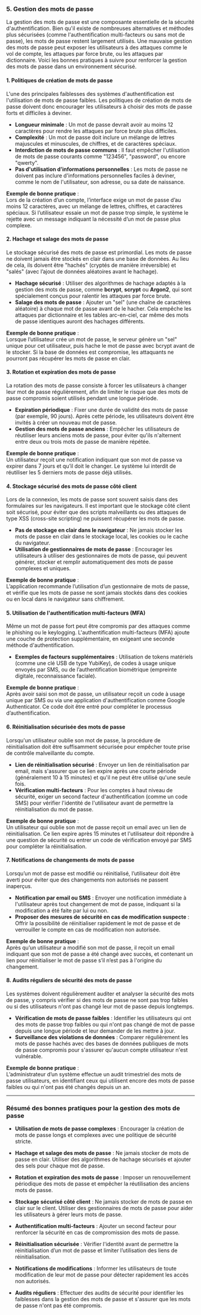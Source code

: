 ### 5. **Gestion des mots de passe**

La gestion des mots de passe est une composante essentielle de la sécurité d'authentification. Bien qu'il existe de nombreuses alternatives et méthodes plus sécurisées (comme l'authentification multi-facteurs ou sans mot de passe), les mots de passe restent largement utilisés. Une mauvaise gestion des mots de passe peut exposer les utilisateurs à des attaques comme le vol de compte, les attaques par force brute, ou les attaques par dictionnaire. Voici les bonnes pratiques à suivre pour renforcer la gestion des mots de passe dans un environnement sécurisé.

#### **1. Politiques de création de mots de passe**

L'une des principales faiblesses des systèmes d'authentification est l'utilisation de mots de passe faibles. Les politiques de création de mots de passe doivent donc encourager les utilisateurs à choisir des mots de passe forts et difficiles à deviner.

- **Longueur minimale** : Un mot de passe devrait avoir au moins 12 caractères pour rendre les attaques par force brute plus difficiles.
- **Complexité** : Un mot de passe doit inclure un mélange de lettres majuscules et minuscules, de chiffres, et de caractères spéciaux.
- **Interdiction de mots de passe communs** : Il faut empêcher l'utilisation de mots de passe courants comme "123456", "password", ou encore "qwerty".
- **Pas d'utilisation d’informations personnelles** : Les mots de passe ne doivent pas inclure d'informations personnelles faciles à deviner, comme le nom de l'utilisateur, son adresse, ou sa date de naissance.

**Exemple de bonne pratique** :  
Lors de la création d’un compte, l’interface exige un mot de passe d’au moins 12 caractères, avec un mélange de lettres, chiffres, et caractères spéciaux. Si l’utilisateur essaie un mot de passe trop simple, le système le rejette avec un message indiquant la nécessité d’un mot de passe plus complexe.

#### **2. Hachage et salage des mots de passe**

Le stockage sécurisé des mots de passe est primordial. Les mots de passe ne doivent jamais être stockés en clair dans une base de données. Au lieu de cela, ils doivent être "hachés" (cryptés de manière irréversible) et "salés" (avec l’ajout de données aléatoires avant le hachage).

- **Hachage sécurisé** : Utiliser des algorithmes de hachage adaptés à la gestion des mots de passe, comme **bcrypt**, **scrypt** ou **Argon2**, qui sont spécialement conçus pour ralentir les attaques par force brute.
- **Salage des mots de passe** : Ajouter un "sel" (une chaîne de caractères aléatoire) à chaque mot de passe avant de le hacher. Cela empêche les attaques par dictionnaire et les tables arc-en-ciel, car même des mots de passe identiques auront des hachages différents.

**Exemple de bonne pratique** :  
Lorsque l’utilisateur crée un mot de passe, le serveur génère un "sel" unique pour cet utilisateur, puis hache le mot de passe avec bcrypt avant de le stocker. Si la base de données est compromise, les attaquants ne pourront pas récupérer les mots de passe en clair.

#### **3. Rotation et expiration des mots de passe**

La rotation des mots de passe consiste à forcer les utilisateurs à changer leur mot de passe régulièrement, afin de limiter le risque que des mots de passe compromis soient utilisés pendant une longue période.

- **Expiration périodique** : Fixer une durée de validité des mots de passe (par exemple, 90 jours). Après cette période, les utilisateurs doivent être invités à créer un nouveau mot de passe.
- **Gestion des mots de passe anciens** : Empêcher les utilisateurs de réutiliser leurs anciens mots de passe, pour éviter qu'ils n'alternent entre deux ou trois mots de passe de manière répétée.

**Exemple de bonne pratique** :  
Un utilisateur reçoit une notification indiquant que son mot de passe va expirer dans 7 jours et qu’il doit le changer. Le système lui interdit de réutiliser les 5 derniers mots de passe déjà utilisés.

#### **4. Stockage sécurisé des mots de passe côté client**

Lors de la connexion, les mots de passe sont souvent saisis dans des formulaires sur les navigateurs. Il est important que le stockage côté client soit sécurisé, pour éviter que des scripts malveillants ou des attaques de type XSS (cross-site scripting) ne puissent récupérer les mots de passe.

- **Pas de stockage en clair dans le navigateur** : Ne jamais stocker les mots de passe en clair dans le stockage local, les cookies ou le cache du navigateur.
- **Utilisation de gestionnaires de mots de passe** : Encourager les utilisateurs à utiliser des gestionnaires de mots de passe, qui peuvent générer, stocker et remplir automatiquement des mots de passe complexes et uniques.

**Exemple de bonne pratique** :  
L’application recommande l’utilisation d’un gestionnaire de mots de passe, et vérifie que les mots de passe ne sont jamais stockés dans des cookies ou en local dans le navigateur sans chiffrement.

#### **5. Utilisation de l'authentification multi-facteurs (MFA)**

Même un mot de passe fort peut être compromis par des attaques comme le phishing ou le keylogging. L'authentification multi-facteurs (MFA) ajoute une couche de protection supplémentaire, en exigeant une seconde méthode d'authentification.

- **Exemples de facteurs supplémentaires** : Utilisation de tokens matériels (comme une clé USB de type YubiKey), de codes à usage unique envoyés par SMS, ou de l’authentification biométrique (empreinte digitale, reconnaissance faciale).

**Exemple de bonne pratique** :  
Après avoir saisi son mot de passe, un utilisateur reçoit un code à usage unique par SMS ou via une application d'authentification comme Google Authenticator. Ce code doit être entré pour compléter le processus d’authentification.

#### **6. Réinitialisation sécurisée des mots de passe**

Lorsqu'un utilisateur oublie son mot de passe, la procédure de réinitialisation doit être suffisamment sécurisée pour empêcher toute prise de contrôle malveillante du compte.

- **Lien de réinitialisation sécurisé** : Envoyer un lien de réinitialisation par email, mais s'assurer que ce lien expire après une courte période (généralement 10 à 15 minutes) et qu'il ne peut être utilisé qu'une seule fois.
- **Vérification multi-facteurs** : Pour les comptes à haut niveau de sécurité, exiger un second facteur d'authentification (comme un code SMS) pour vérifier l'identité de l'utilisateur avant de permettre la réinitialisation du mot de passe.

**Exemple de bonne pratique** :  
Un utilisateur qui oublie son mot de passe reçoit un email avec un lien de réinitialisation. Ce lien expire après 15 minutes et l'utilisateur doit répondre à une question de sécurité ou entrer un code de vérification envoyé par SMS pour compléter la réinitialisation.

#### **7. Notifications de changements de mots de passe**

Lorsqu’un mot de passe est modifié ou réinitialisé, l’utilisateur doit être averti pour éviter que des changements non autorisés ne passent inaperçus.

- **Notification par email ou SMS** : Envoyer une notification immédiate à l'utilisateur après tout changement de mot de passe, indiquant si la modification a été faite par lui ou non.
- **Proposer des mesures de sécurité en cas de modification suspecte** : Offrir la possibilité de réinitialiser rapidement le mot de passe et de verrouiller le compte en cas de modification non autorisée.

**Exemple de bonne pratique** :  
Après qu’un utilisateur a modifié son mot de passe, il reçoit un email indiquant que son mot de passe a été changé avec succès, et contenant un lien pour réinitialiser le mot de passe s’il n’est pas à l'origine du changement.

#### **8. Audits réguliers de sécurité des mots de passe**

Les systèmes doivent régulièrement auditer et analyser la sécurité des mots de passe, y compris vérifier si des mots de passe ne sont pas trop faibles ou si des utilisateurs n'ont pas changé leur mot de passe depuis longtemps.

- **Vérification de mots de passe faibles** : Identifier les utilisateurs qui ont des mots de passe trop faibles ou qui n'ont pas changé de mot de passe depuis une longue période et leur demander de les mettre à jour.
- **Surveillance des violations de données** : Comparer régulièrement les mots de passe hachés avec des bases de données publiques de mots de passe compromis pour s'assurer qu'aucun compte utilisateur n'est vulnérable.

**Exemple de bonne pratique** :  
L’administrateur d’un système effectue un audit trimestriel des mots de passe utilisateurs, en identifiant ceux qui utilisent encore des mots de passe faibles ou qui n'ont pas été changés depuis un an.

---

### **Résumé des bonnes pratiques pour la gestion des mots de passe**

- **Utilisation de mots de passe complexes** : Encourager la création de mots de passe longs et complexes avec une politique de sécurité stricte.
- **Hachage et salage des mots de passe** : Ne jamais stocker de mots de passe en clair. Utiliser des algorithmes de hachage sécurisés et ajouter des sels pour chaque mot de passe.
- **Rotation et expiration des mots de passe** : Imposer un renouvellement périodique des mots de passe et empêcher la réutilisation des anciens mots de passe.
- **Stockage sécurisé côté client** : Ne jamais stocker de mots de passe en clair sur le client. Utiliser des gestionnaires de mots de passe pour aider les utilisateurs à gérer leurs mots de passe.


- **Authentification multi-facteurs** : Ajouter un second facteur pour renforcer la sécurité en cas de compromission des mots de passe.
- **Réinitialisation sécurisée** : Vérifier l'identité avant de permettre la réinitialisation d’un mot de passe et limiter l’utilisation des liens de réinitialisation.
- **Notifications de modifications** : Informer les utilisateurs de toute modification de leur mot de passe pour détecter rapidement les accès non autorisés.
- **Audits réguliers** : Effectuer des audits de sécurité pour identifier les faiblesses dans la gestion des mots de passe et s'assurer que les mots de passe n'ont pas été compromis.

